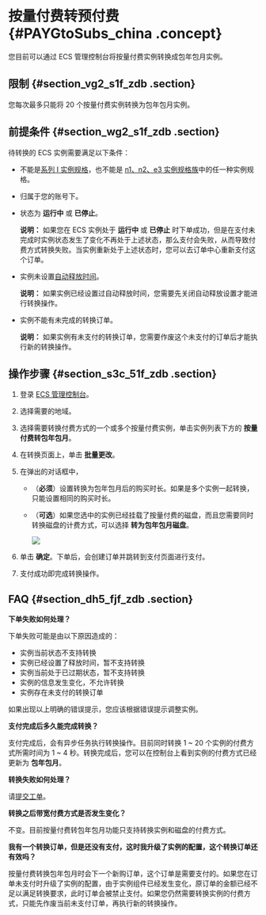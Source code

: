 # 按量付费转预付费 {#PAYGtoSubs_china .concept}

您目前可以通过 ECS 管理控制台将按量付费实例转换成包年包月实例。

## 限制 {#section_vg2_s1f_zdb .section}

您每次最多只能将 20 个按量付费实例转换为包年包月实例。

## 前提条件 {#section_wg2_s1f_zdb .section}

待转换的 ECS 实例需要满足以下条件：

-   不能是[系列 I 实例规格](https://www.alibabacloud.com/help/zh/doc-detail/55263.htm)，也不能是 [n1、n2、e3 实例规格族](https://www.alibabacloud.com/help/zh/doc-detail/25378.htm#previousgeneration)中的任一种实例规格。

-   归属于您的账号下。

-   状态为 **运行中** 或 **已停止**。

    **说明：** 如果您在 ECS 实例处于 **运行中** 或 **已停止** 时下单成功，但是在支付未完成时实例状态发生了变化不再处于上述状态，那么支付会失败，从而导致付费方式转换失败。当实例重新处于上述状态时，您可以去订单中心重新支付这个订单。

-   实例未设置[自动释放时间](https://www.alibabacloud.com/help/zh/doc-detail/25442.htm)。

    **说明：** 如果实例已经设置过自动释放时间，您需要先关闭自动释放设置才能进行转换操作。

-   实例不能有未完成的转换订单。

    **说明：** 如果实例有未支付的转换订单，您需要作废这个未支付的订单后才能执行新的转换操作。


## 操作步骤 {#section_s3c_51f_zdb .section}

1.  登录 [ECS 管理控制台](https://ecs.console.aliyun.com/)。
2.  选择需要的地域。
3.  选择需要转换付费方式的一个或多个按量付费实例，单击实例列表下方的 **按量付费转包年包月**。
4.  在转换页面上，单击 **批量更改**。
5.  在弹出的对话框中，
    -   （**必须**）设置转换为包年包月后的购买时长。如果是多个实例一起转换，只能设置相同的购买时长。
    -   （**可选**）如果您选中的实例已经挂载了按量付费的磁盘，而且您需要同时转换磁盘的计费方式，可以选择 **转为包年包月磁盘**。

        ![](http://static-aliyun-doc.oss-cn-hangzhou.aliyuncs.com/assets/img/9588/5592_zh-CN.png)

6.  单击 **确定**。下单后，会创建订单并跳转到支付页面进行支付。
7.  支付成功即完成转换操作。

## FAQ {#section_dh5_fjf_zdb .section}

**下单失败如何处理？**

下单失败可能是由以下原因造成的：

-   实例当前状态不支持转换
-   实例已经设置了释放时间，暂不支持转换
-   实例当前处于已过期状态，暂不支持转换
-   实例的信息发生变化，不允许转换
-   实例存在未支付的转换订单

如果出现以上明确的错误提示，您应该根据错误提示调整实例。

**支付完成后多久能完成转换？**

支付完成后，会有异步任务执行转换操作。目前同时转换 1 ~ 20 个实例的付费方式所需时间为 1 ~ 4 秒。转换完成后，您可以在控制台上看到实例的付费方式已经更新为 **包年包月**。

**转换失败如何处理？**

请[提交工单](https://workorder-intl.console.aliyun.com/#/ticket/createIndex)。

**转换之后带宽付费方式是否发生变化？**

不变。目前按量付费转包年包月功能只支持转换实例和磁盘的付费方式。

**我有一个转换订单，但是还没有支付，这时我升级了实例的配置，这个转换订单还有效吗？**

按量付费转换包年包月时会下一个新购订单，这个订单是需要支付的。如果您在订单未支付时升级了实例的配置，由于实例组件已经发生变化，原订单的金额已经不足以满足转换要求，此时订单会被禁止支付。如果您仍然需要转换实例的付费方式，只能先作废当前未支付订单，再执行新的转换操作。

